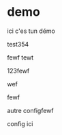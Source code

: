 # demo
ici c'es tun démo

test354



fewf
tewt


123fewf

wef




fewf

autre configfewf
















config ici






